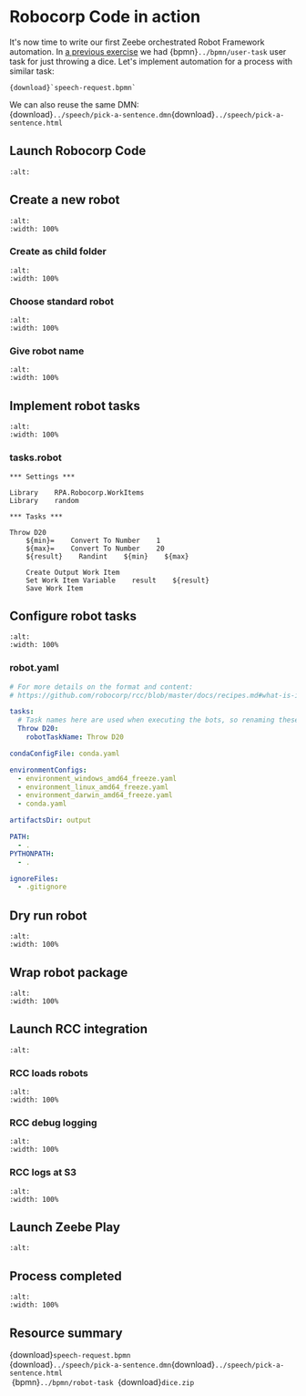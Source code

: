 # Robocorp Code in action

It's now time to write our first Zeebe orchestrated Robot Framework automation. In [a previous exercise](../speech/index.md) we had {bpmn}`../bpmn/user-task` user task for just throwing a dice. Let's implement automation for a process with similar task:

```{bpmn-figure} speech-request
{download}`speech-request.bpmn`
```

We can also reuse the same DMN:<br/>
{download}`../speech/pick-a-sentence.dmn`{download}`../speech/pick-a-sentence.html`


## Launch Robocorp Code

```{figure} ../playground/desktop-code.png
:alt:
```

## Create a new robot

```{figure} code-create.png
:alt:
:width: 100%
```

### Create as child folder

```{figure} code-child.png
:alt:
:width: 100%
```

### Choose standard robot

```{figure} code-standard.png
:alt:
:width: 100%
```

### Give robot name

```{figure} code-dice.png
:alt:
:width: 100%
```

## Implement robot tasks

```{figure} code-tasks.png
:alt:
:width: 100%
```

### tasks.robot

```robotframework
*** Settings ***

Library    RPA.Robocorp.WorkItems
Library    random

*** Tasks ***

Throw D20
    ${min}=    Convert To Number    1
    ${max}=    Convert To Number    20
    ${result}    Randint    ${min}    ${max}

    Create Output Work Item
    Set Work Item Variable    result    ${result}
    Save Work Item
```

## Configure robot tasks

```{figure} code-robot.png
:alt:
:width: 100%
```

### robot.yaml

```yaml
# For more details on the format and content:
# https://github.com/robocorp/rcc/blob/master/docs/recipes.md#what-is-in-robotyaml

tasks:
  # Task names here are used when executing the bots, so renaming these is recommended.
  Throw D20:
    robotTaskName: Throw D20

condaConfigFile: conda.yaml

environmentConfigs:
  - environment_windows_amd64_freeze.yaml
  - environment_linux_amd64_freeze.yaml
  - environment_darwin_amd64_freeze.yaml
  - conda.yaml

artifactsDir: output  

PATH:
  - .
PYTHONPATH:
  - .

ignoreFiles:
  - .gitignore
```

## Dry run robot

```{figure} code-dryrun.png
:alt:
:width: 100%
```

## Wrap robot package

```{figure} code-wrap.png
:alt:
:width: 100%
```

## Launch RCC integration

```{figure} ../playground/desktop-rcc.png
:alt:
```

### RCC loads robots

```{figure} rcc-start.png
:alt:
:width: 100%
```

### RCC debug logging

```{figure} rcc-running.png
:alt:
:width: 100%
```

### RCC logs at S3

```{figure} rcc-log.png
:alt:
:width: 100%
```

## Launch Zeebe Play

```{figure} ../playground/desktop-play.png
:alt:
```

## Process completed

```{figure} play-speech.png
:alt:
:width: 100%
```

## Resource summary

{download}`speech-request.bpmn`<br/>
{download}`../speech/pick-a-sentence.dmn`{download}`../speech/pick-a-sentence.html`<br/>
&nbsp;{bpmn}`../bpmn/robot-task`&nbsp; {download}`dice.zip`


